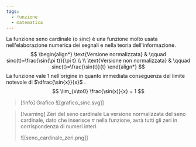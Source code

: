 ```yaml
---
tags:
  - funzione
  - matematica
---
```

La funzione seno cardinale (o sinc) è una funzione molto usata nell'elaborazione numerica dei segnali e nella teoria dell'informazione. 
$$
\begin{align*}
\text{Versione normalizzata} & \qquad sinc(t)=\frac{\sin(\pi t)}{\pi t} \\ \\
\text{Versione non normalizzata} & \qquad sinc(t)=\frac{\sin(t)}{t}
\end{align*}
$$
La funzione vale 1 nell'origine in quanto immediata conseguenza del limite notevole di $\dfrac{\sin{x}}{x}$ .
$$
\lim_{x\to0} \frac{\sin(x)}{x} = 1
$$

> [!info] Grafico
> ![[grafico_sinc.svg]]

> [!warning] Zeri del seno cardinale
> La versione normalizzata del seno cardinale, dato che inserisce $\pi$ nella funzione, avrà tutti gli zeri in corrispondenza di numeri interi.
> 
> ![[seno_cardinale_zeri.png]]
